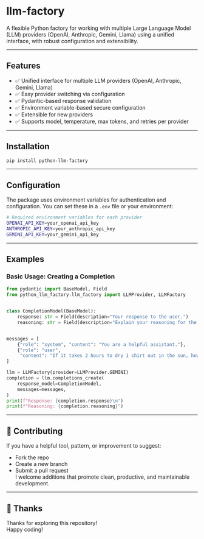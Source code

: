# llm-factory
A flexible Python factory for working with multiple Large Language Model (LLM) providers (OpenAI, Anthropic, Gemini, Llama) using a unified interface, with robust configuration and extensibility.

---

## Features
- ✅ Unified interface for multiple LLM providers (OpenAI, Anthropic, Gemini, Llama)
- ✅ Easy provider switching via configuration
- ✅ Pydantic-based response validation
- ✅ Environment variable-based secure configuration
- ✅ Extensible for new providers
- ✅ Supports model, temperature, max tokens, and retries per provider

---

## Installation
```bash
pip install python-llm-factory
```

---

## Configuration
The package uses environment variables for authentication and configuration. You can set these in a `.env` file or your environment:

```bash
# Required environment variables for each provider
OPENAI_API_KEY=your_openai_api_key
ANTHROPIC_API_KEY=your_anthropic_api_key
GEMINI_API_KEY=your_gemini_api_key
```

---

## Examples

### Basic Usage: Creating a Completion

```python
from pydantic import BaseModel, Field
from python_llm_factory.llm_factory import LLMProvider, LLMFactory


class CompletionModel(BaseModel):
    response: str = Field(description="Your response to the user.")
    reasoning: str = Field(description="Explain your reasoning for the response.")


messages = [
    {"role": "system", "content": "You are a helpful assistant."},
    {"role": "user",
     "content": "If it takes 2 hours to dry 1 shirt out in the sun, how long will it take to dry 5 shirts?"},
]

llm = LLMFactory(provider=LLMProvider.GEMINI)
completion = llm.completions_create(
    response_model=CompletionModel,
    messages=messages,
)
print(f"Response: {completion.response}\n")
print(f"Reasoning: {completion.reasoning}")
```

---

## 🤝 Contributing
If you have a helpful tool, pattern, or improvement to suggest:
- Fork the repo <br>
- Create a new branch <br>
- Submit a pull request <br>
I welcome additions that promote clean, productive, and maintainable development. <br>

---

## 🙏 Thanks
Thanks for exploring this repository! <br>
Happy coding! <br>
